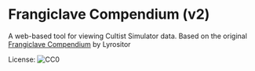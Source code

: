 # Frangiclave Compendium (v2)

A web-based tool for viewing Cultist Simulator data.
Based on the original [Frangiclave Compendium](https://github.com/frangiclave/frangiclave-compendium/) by Lyrositor

License: ![CC0](https://licensebuttons.net/p/zero/1.0/88x15.png "CC0")